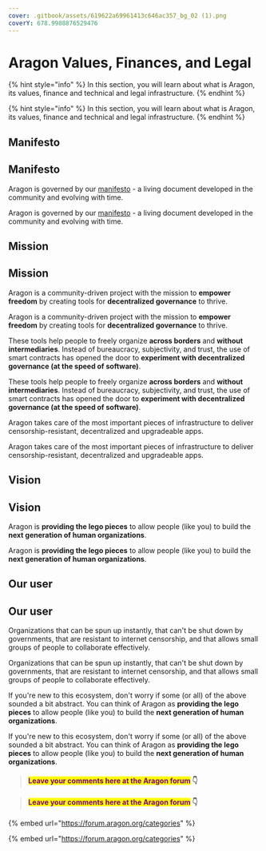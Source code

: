 ```yaml
---
cover: .gitbook/assets/619622a69961413c646ac357_bg_02 (1).png
coverY: 678.9988876529476
---
```


# Aragon Values, Finances, and Legal

{% hint style="info" %}
In this section, you will learn about what is Aragon, its values, finance and technical and legal infrastructure.
{% endhint %}

{% hint style="info" %}
In this section, you will learn about what is Aragon, its values, finance and technical and legal infrastructure.&#x20;
{% endhint %}

## Manifesto

## Manifesto

Aragon is governed by our [manifesto](https://aragon.org/manifesto) - a living document developed in the community and evolving with time.

Aragon is governed by our [manifesto](https://aragon.org/manifesto) - a living document developed in the community and evolving with time.

## Mission

## Mission

Aragon is a community-driven project with the mission to **empower freedom** by creating tools for **decentralized governance** to thrive.&#x20;

Aragon is a community-driven project with the mission to **empower freedom** by creating tools for **decentralized governance** to thrive.&#x20;

These tools help people to freely organize **across borders** and **without intermediaries**. Instead of bureaucracy, subjectivity, and trust, the use of smart contracts has opened the door to **experiment with decentralized governance (at the speed of software)**.

These tools help people to freely organize **across borders** and **without intermediaries**. Instead of bureaucracy, subjectivity, and trust, the use of smart contracts has opened the door to **experiment with decentralized governance (at the speed of software)**.

Aragon takes care of the most important pieces of infrastructure to deliver censorship-resistant, decentralized and upgradeable apps.

Aragon takes care of the most important pieces of infrastructure to deliver censorship-resistant, decentralized and upgradeable apps.

## Vision

## Vision

Aragon is **providing the lego pieces** to allow people (like you) to build the **next generation of human organizations**.

Aragon is **providing the lego pieces** to allow people (like you) to build the **next generation of human organizations**.

## Our user

## Our user

Organizations that can be spun up instantly, that can't be shut down by governments, that are resistant to internet censorship, and that allows small groups of people to collaborate effectively.&#x20;

Organizations that can be spun up instantly, that can't be shut down by governments, that are resistant to internet censorship, and that allows small groups of people to collaborate effectively.&#x20;

If you're new to this ecosystem, don't worry if some (or all) of the above sounded a bit abstract. You can think of Aragon as **providing the lego pieces** to allow people (like you) to build the **next generation of human organizations**.

If you're new to this ecosystem, don't worry if some (or all) of the above sounded a bit abstract. You can think of Aragon as **providing the lego pieces** to allow people (like you) to build the **next generation of human organizations**.





> #### <mark style="color:purple;">Leave your comments here at the Aragon forum</mark> 👇

> #### <mark style="color:purple;">Leave your comments here at the Aragon forum</mark> 👇

{% embed url="https://forum.aragon.org/categories" %}

{% embed url="https://forum.aragon.org/categories" %}

